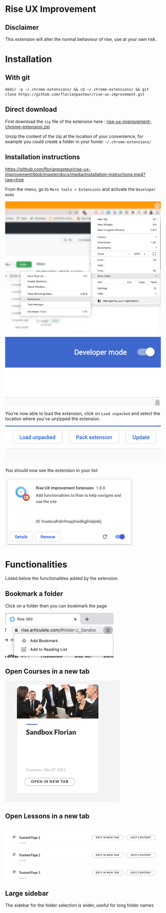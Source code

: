 # Rise UX Improvement

## Disclaimer

This extension will alter the normal behaviour of rise, use at your own risk. 

# Installation

## With git

```
mkdir -p ~/.chrome-extensions/ && cd ~/.chrome-extensions/ && git clone https://github.com/florianpasteur/rise-ux-improvement.git
```

## Direct download

First download the `zip` file of the extension here : [rise-ux-improvement-chrome-extension.zip](https://github.com/florianpasteur/rise-ux-improvement/archive/refs/heads/master.zip)

Unzip the content of the zip at the location of your convenience, for example you could create a folder in your home: `~/.chrome-extensions/`

## Installation instructions

https://github.com/florianpasteur/rise-ux-improvement/blob/master/docs/media/installation-instructions.mp4?raw=true

From the menu, go to `More tools > Extensions` and activate the `Developer mode`

![Extensions](./docs/media/extension-menu-chrome.png)

![Developer Mode button](./docs/media/developer-mode.png)

You're now able to load the extension, click on `Load unpacked` and select the location where you've unzipped the extension.

![Load unpacked button](./docs/media/load-extension-options.png)

You should now see the extension in your list:

![Extension preview in list](./docs/media/extension-preview-list.png)


# Functionalities

Listed below the functionalities added by the extension

## Bookmark a folder 

Click on a folder then you can bookmark the page

![Bookmark preview](./docs/media/bookmark-preview.png)

## Open Courses in a new tab

![Open course in a new tab](./docs/media/open-course-new-tab.png)

## Open Lessons in a new tab

![Open lessons in a new tab](./docs/media/open-lesson-new-tab-preview.png)

## Large sidebar

The sidebar for the folder selection is wider, useful for long folder names

